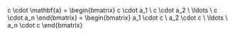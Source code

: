 


c \cdot \mathbf{a} = \begin{bmatrix} c \cdot a_1 \\ c \cdot a_2 \\ \ldots \\ c \cdot a_n \end{bmatrix} = \begin{bmatrix} a_1 \cdot c \\ a_2 \cdot c \\ \ldots \\ a_n \cdot c \end{bmatrix}
